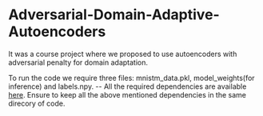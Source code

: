 # Adversarial-Domain-Adaptive-Autoencoders
It was a course project where we proposed to use autoencoders with adversarial penalty for domain adaptation.

To run the code we require three files: mnistm_data.pkl, model_weights(for inference) and labels.npy. -- All the required dependencies are available [here](https://drive.google.com/drive/folders/1jB66kz_ZKxBhk7TTFrY567D0ZxnlFP-9?usp=sharing). Ensure to keep all the above mentioned dependencies in the same direcory of code.
